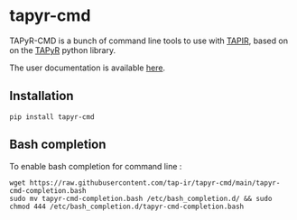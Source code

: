 # tapyr-cmd

TAPyR-CMD is a bunch of command line tools to use with [TAPIR](https://github.com/tap-ir/tapir), based on on the [TAPyR](ttps://github.com/tap-ir/tapyr) python library.

The user documentation is available [here](https://tap-ir.github.io/#/?id=command-line).

## Installation

```
pip install tapyr-cmd 
```

## Bash completion

To enable bash completion for command line : 

```
wget https://raw.githubusercontent.com/tap-ir/tapyr-cmd/main/tapyr-cmd-completion.bash
sudo mv tapyr-cmd-completion.bash /etc/bash_completion.d/ && sudo chmod 444 /etc/bash_completion.d/tapyr-cmd-completion.bash
``` 
